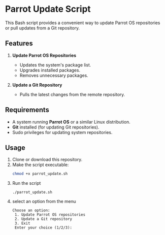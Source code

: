 # Parrot Update Script

This Bash script provides a convenient way to update Parrot OS repositories or pull updates from a Git repository. 

## Features
1. **Update Parrot OS Repositories**
   - Updates the system's package list.
   - Upgrades installed packages.
   - Removes unnecessary packages.
   
2. **Update a Git Repository**
   - Pulls the latest changes from the remote repository.

## Requirements
- A system running **Parrot OS** or a similar Linux distribution.
- **Git** installed (for updating Git repositories).
- Sudo privileges for updating system repositories.

## Usage
1. Clone or download this repository.
2. Make the script executable:
   ```bash
   chmod +x parrot_update.sh
3. Run the script
   ```
   ./parrot_update.sh
   ```
4. select an option from the menu
   ```
   Choose an option:
    1. Update Parrot OS repositories
    2. Update a Git repository
    3. Exit
    Enter your choice (1/2/3):
  ```

